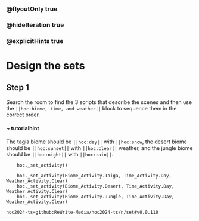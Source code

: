 ### @flyoutOnly true
### @hideIteration true
### @explicitHints true

# Design the sets

## Step 1
Search the room to find the 3 scripts that describe the scenes and then use the  ``||hoc:biome, time, and weather||`` block to sequence them in the correct order. 

#### ~ tutorialhint
The tagia biome should be ``||hoc:day||`` with ``||hoc:snow``, the desert biome should be ``||hoc:sunset||`` with ``||hoc:clear||`` weather, and the jungle biome should be ``||hoc:night||`` with ``||hoc:rain||``.

```ghost
    hoc._set_activity()
```
```template
    hoc._set_activity(Biome_Activity.Taiga, Time_Activity.Day, Weather_Activity.Clear)
    hoc._set_activity(Biome_Activity.Desert, Time_Activity.Day, Weather_Activity.Clear)
    hoc._set_activity(Biome_Activity.Jungle, Time_Activity.Day, Weather_Activity.Clear)
```

```package
hoc2024-ts=github:ReWrite-Media/hoc2024-ts/n/set#v0.0.110
```